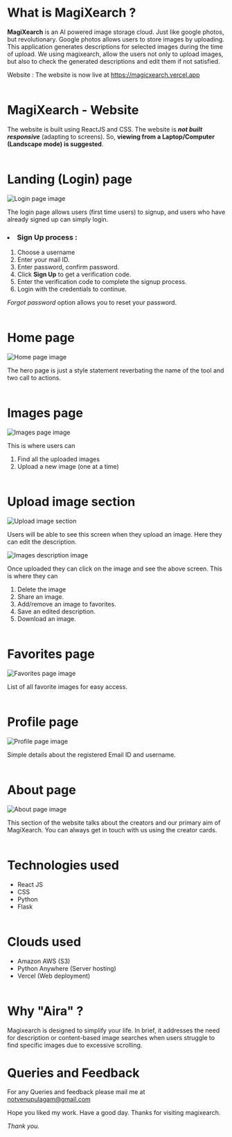 # What is MagiXearch ? 

**MagiXearch** is an AI powered image storage cloud. Just like google photos, but revolutionary. Google photos allows users to store images by uploading. This application generates descriptions for selected images during the time of upload. We using magixearch, allow the users not only to upload images, but also to check the generated descriptions and edit them if not satisfied. 

Website : The website is now live at <a href=https://magicxearch.vercel.app>https://magicxearch.vercel.app</a><br><br>

# MagiXearch - Website

The website is built using ReactJS and CSS. The website is ***not built responsive*** (adapting to screens). So, **viewing from a Laptop/Computer (Landscape mode) is suggested**.
<br><br>

# Landing (Login) page

![Login page image](https://github.com/thepropotato/magiXearch/blob/master/readme-images/login.png)

The login page allows users (first time users) to signup, and users who have already signed up can simply login.

### <li> Sign Up process :
1. Choose a username
2. Enter your mail ID.
3. Enter password, confirm password.
4. Click **Sign Up** to get a verification code.
5. Enter the verification code to complete the signup process.
6. Login with the credentials to continue.

*Forgot password* option allows you to reset your password.
<br><br>

# Home page

![Home page image](https://github.com/thepropotato/magiXearch/blob/master/readme-images/hero.png)

The hero page is just a style statement reverbating the name of the tool and two call to actions.
<br><br>

# Images page

![Images page image](https://github.com/thepropotato/magiXearch/blob/master/readme-images/images.png)

This is where users can 
1. Find all the uploaded images
2. Upload a new image (one at a time)
<br><br>

# Upload image section

![Upload image section](https://github.com/thepropotato/magiXearch/blob/master/readme-images/image-upload.png)

Users will be able to see this screen when they upload an image. Here they can edit the description.

![Images description image](https://github.com/thepropotato/magiXearch/blob/master/readme-images/image-details.png)

Once uploaded they can click on the image and see the above screen. This is where they can 
1. Delete the image
2. Share an image.
3. Add/remove an image to favorites.
4. Save an edited description.
5. Download an image.
<br><br>

# Favorites page

![Favorites page image](https://github.com/thepropotato/magiXearch/blob/master/readme-images/favorites.png)

List of all favorite images for easy access.
<br><br>

# Profile page

![Profile page image](https://github.com/thepropotato/magiXearch/blob/master/readme-images/profile.png)

Simple details about the registered Email ID and username.
<br><br>

# About page

![About page image](https://github.com/thepropotato/magiXearch/blob/master/readme-images/about.png)

This section of the website talks about the creators and our primary aim of MagiXearch. You can always get in touch with us using the creator cards.
<br><br>

# Technologies used

- React JS
- CSS
- Python
- Flask
 <br><br>

# Clouds used

- Amazon AWS (S3)
- Python Anywhere (Server hosting)
- Vercel (Web deployment) <br><br>

# Why "Aira" ?

Magixearch is designed to simplify your life. In brief, it addresses the need for description or content-based image searches when users struggle to find specific images due to excessive scrolling.
<br>

# Queries and Feedback

For any Queries and feedback please mail me at notvenupulagam@gmail.com

Hope you liked my work. Have a good day. Thanks for visiting magixearch.

*Thank you.*